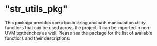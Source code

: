 # "str_utils_pkg"

This package provides some basic string and path manipulation utility functions that
can be used across the project. It can be imported in non-UVM testbenches as
well. Please see the package for the list of available functions and their
descriptions.

